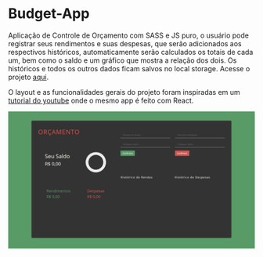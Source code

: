 # Budget-App

Aplicação de Controle de Orçamento com SASS e JS puro, o usuário pode registrar seus rendimentos e suas despesas, que serão adicionados aos respectivos históricos, automaticamente serão calculados os totais de cada um, bem como o saldo e um gráfico que mostra a relação dos dois. Os históricos e todos os outros dados ficam salvos no local storage. Acesse o projeto [aqui](https://budget-app-mauve.vercel.app/).

O layout e as funcionalidades gerais do projeto foram inspiradas em um [tutorial do youtube](https://www.youtube.com/watch?v=fDffQYs2WB0) onde o mesmo app é feito com React.

![](src/images/budget-app.gif)
